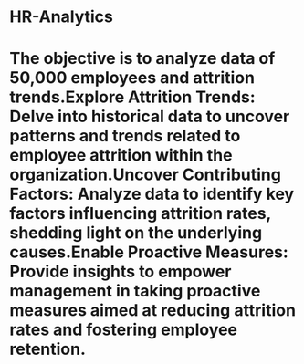 # HR-Analytics

# The objective is to analyze data of 50,000 employees and attrition trends.Explore Attrition Trends: Delve into historical data to uncover patterns and trends related to employee attrition within the organization.Uncover Contributing Factors: Analyze data to identify key factors influencing attrition rates, shedding light on the underlying causes.Enable Proactive Measures: Provide insights to empower management in taking proactive measures aimed at reducing attrition rates and fostering employee retention.

